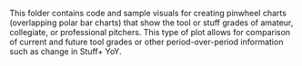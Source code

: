 This folder contains code and sample visuals for creating pinwheel charts (overlapping polar bar charts) that show the tool or stuff grades of amateur, collegiate, or professional pitchers. This type of plot allows for comparison of current and future tool grades or other period-over-period information such as change in Stuff+ YoY.
